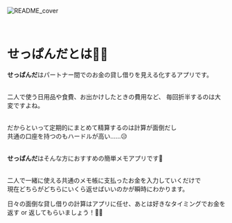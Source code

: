 ![README_cover](https://user-images.githubusercontent.com/52844263/137689465-f45b6fbf-7bff-4d81-8480-238d153e92f5.png)



<br>

# せっぱんだとは🐼👛

**せっぱんだ**はパートナー間でのお金の貸し借りを見える化するアプリです。

<br>
二人で使う日用品や食費、お出かけしたときの費用など、  
毎回折半するのは大変ですよね。  
<br><br>

だからといって定期的にまとめて精算するのは計算が面倒だし  
共通の口座を持つのもハードルが高い......😥<br><br>

**せっぱんだ**はそんな方におすすめの簡単メモアプリです👛<br><br>
  
二人で一緒に使える共通のメモ帳に支払ったお金を入力していくだけで  
現在どちらがどちらにいくら返せばいいのかが瞬時にわかります。

日々の面倒な貸し借りの計算はアプリに任せ、あとは好きなタイミングでお金を返す or 返してもらいましょう！👍🏻




